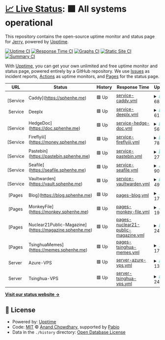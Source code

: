 # [📈 Live Status](https://status.sphenhe.me): <!--live status--> **🟩 All systems operational**

This repository contains the open-source uptime monitor and status page for [Jerry](https://status.sphenhe.me), powered by [Upptime](https://github.com/upptime/upptime).

[![Uptime CI](https://github.com/SphenHe/upptime/workflows/Uptime%20CI/badge.svg)](https://github.com/SphenHe/upptime/actions?query=workflow%3A%22Uptime+CI%22)
[![Response Time CI](https://github.com/SphenHe/upptime/workflows/Response%20Time%20CI/badge.svg)](https://github.com/SphenHe/upptime/actions?query=workflow%3A%22Response+Time+CI%22)
[![Graphs CI](https://github.com/SphenHe/upptime/workflows/Graphs%20CI/badge.svg)](https://github.com/SphenHe/upptime/actions?query=workflow%3A%22Graphs+CI%22)
[![Static Site CI](https://github.com/SphenHe/upptime/workflows/Static%20Site%20CI/badge.svg)](https://github.com/SphenHe/upptime/actions?query=workflow%3A%22Static+Site+CI%22)
[![Summary CI](https://github.com/SphenHe/upptime/workflows/Summary%20CI/badge.svg)](https://github.com/SphenHe/upptime/actions?query=workflow%3A%22Summary+CI%22)

With [Upptime](https://upptime.js.org), you can get your own unlimited and free uptime monitor and status page, powered entirely by a GitHub repository. We use [Issues](https://github.com/SphenHe/upptime/issues) as incident reports, [Actions](https://github.com/SphenHe/upptime/actions) as uptime monitors, and [Pages](https://status.sphenhe.me) for the status page.

<!--start: status pages-->
<!-- This summary is generated by Upptime (https://github.com/upptime/upptime) -->
<!-- Do not edit this manually, your changes will be overwritten -->
<!-- prettier-ignore -->
| URL | Status | History | Response Time | Uptime |
| --- | ------ | ------- | ------------- | ------ |
| <img alt="" src="https://icons.duckduckgo.com/ip3/sphenhe.me.ico" height="13"> [Service | Caddy](https://sphenhe.me) | 🟩 Up | [service-caddy.yml](https://github.com/SphenHe/upptime/commits/HEAD/history/service-caddy.yml) | <details><summary><img alt="Response time graph" src="./graphs/service-caddy/response-time-week.png" height="20"> 685ms</summary><br><a href="https://status.sphenhe.me/history/service-caddy"><img alt="Response time 685" src="https://img.shields.io/endpoint?url=https%3A%2F%2Fraw.githubusercontent.com%2FSphenHe%2Fupptime%2FHEAD%2Fapi%2Fservice-caddy%2Fresponse-time.json"></a><br><a href="https://status.sphenhe.me/history/service-caddy"><img alt="24-hour response time 710" src="https://img.shields.io/endpoint?url=https%3A%2F%2Fraw.githubusercontent.com%2FSphenHe%2Fupptime%2FHEAD%2Fapi%2Fservice-caddy%2Fresponse-time-day.json"></a><br><a href="https://status.sphenhe.me/history/service-caddy"><img alt="7-day response time 685" src="https://img.shields.io/endpoint?url=https%3A%2F%2Fraw.githubusercontent.com%2FSphenHe%2Fupptime%2FHEAD%2Fapi%2Fservice-caddy%2Fresponse-time-week.json"></a><br><a href="https://status.sphenhe.me/history/service-caddy"><img alt="30-day response time 685" src="https://img.shields.io/endpoint?url=https%3A%2F%2Fraw.githubusercontent.com%2FSphenHe%2Fupptime%2FHEAD%2Fapi%2Fservice-caddy%2Fresponse-time-month.json"></a><br><a href="https://status.sphenhe.me/history/service-caddy"><img alt="1-year response time 685" src="https://img.shields.io/endpoint?url=https%3A%2F%2Fraw.githubusercontent.com%2FSphenHe%2Fupptime%2FHEAD%2Fapi%2Fservice-caddy%2Fresponse-time-year.json"></a></details> | <details><summary><a href="https://status.sphenhe.me/history/service-caddy">100.00%</a></summary><a href="https://status.sphenhe.me/history/service-caddy"><img alt="All-time uptime 100.00%" src="https://img.shields.io/endpoint?url=https%3A%2F%2Fraw.githubusercontent.com%2FSphenHe%2Fupptime%2FHEAD%2Fapi%2Fservice-caddy%2Fuptime.json"></a><br><a href="https://status.sphenhe.me/history/service-caddy"><img alt="24-hour uptime 100.00%" src="https://img.shields.io/endpoint?url=https%3A%2F%2Fraw.githubusercontent.com%2FSphenHe%2Fupptime%2FHEAD%2Fapi%2Fservice-caddy%2Fuptime-day.json"></a><br><a href="https://status.sphenhe.me/history/service-caddy"><img alt="7-day uptime 100.00%" src="https://img.shields.io/endpoint?url=https%3A%2F%2Fraw.githubusercontent.com%2FSphenHe%2Fupptime%2FHEAD%2Fapi%2Fservice-caddy%2Fuptime-week.json"></a><br><a href="https://status.sphenhe.me/history/service-caddy"><img alt="30-day uptime 100.00%" src="https://img.shields.io/endpoint?url=https%3A%2F%2Fraw.githubusercontent.com%2FSphenHe%2Fupptime%2FHEAD%2Fapi%2Fservice-caddy%2Fuptime-month.json"></a><br><a href="https://status.sphenhe.me/history/service-caddy"><img alt="1-year uptime 100.00%" src="https://img.shields.io/endpoint?url=https%3A%2F%2Fraw.githubusercontent.com%2FSphenHe%2Fupptime%2FHEAD%2Fapi%2Fservice-caddy%2Fuptime-year.json"></a></details>
| <img alt="" src="https://icons.duckduckgo.com/ip3/null.ico" height="13"> Service | Deeplx | 🟩 Up | [service-deeplx.yml](https://github.com/SphenHe/upptime/commits/HEAD/history/service-deeplx.yml) | <details><summary><img alt="Response time graph" src="./graphs/service-deeplx/response-time-week.png" height="20"> 618ms</summary><br><a href="https://status.sphenhe.me/history/service-deeplx"><img alt="Response time 618" src="https://img.shields.io/endpoint?url=https%3A%2F%2Fraw.githubusercontent.com%2FSphenHe%2Fupptime%2FHEAD%2Fapi%2Fservice-deeplx%2Fresponse-time.json"></a><br><a href="https://status.sphenhe.me/history/service-deeplx"><img alt="24-hour response time 655" src="https://img.shields.io/endpoint?url=https%3A%2F%2Fraw.githubusercontent.com%2FSphenHe%2Fupptime%2FHEAD%2Fapi%2Fservice-deeplx%2Fresponse-time-day.json"></a><br><a href="https://status.sphenhe.me/history/service-deeplx"><img alt="7-day response time 618" src="https://img.shields.io/endpoint?url=https%3A%2F%2Fraw.githubusercontent.com%2FSphenHe%2Fupptime%2FHEAD%2Fapi%2Fservice-deeplx%2Fresponse-time-week.json"></a><br><a href="https://status.sphenhe.me/history/service-deeplx"><img alt="30-day response time 618" src="https://img.shields.io/endpoint?url=https%3A%2F%2Fraw.githubusercontent.com%2FSphenHe%2Fupptime%2FHEAD%2Fapi%2Fservice-deeplx%2Fresponse-time-month.json"></a><br><a href="https://status.sphenhe.me/history/service-deeplx"><img alt="1-year response time 618" src="https://img.shields.io/endpoint?url=https%3A%2F%2Fraw.githubusercontent.com%2FSphenHe%2Fupptime%2FHEAD%2Fapi%2Fservice-deeplx%2Fresponse-time-year.json"></a></details> | <details><summary><a href="https://status.sphenhe.me/history/service-deeplx">92.51%</a></summary><a href="https://status.sphenhe.me/history/service-deeplx"><img alt="All-time uptime 92.51%" src="https://img.shields.io/endpoint?url=https%3A%2F%2Fraw.githubusercontent.com%2FSphenHe%2Fupptime%2FHEAD%2Fapi%2Fservice-deeplx%2Fuptime.json"></a><br><a href="https://status.sphenhe.me/history/service-deeplx"><img alt="24-hour uptime 97.52%" src="https://img.shields.io/endpoint?url=https%3A%2F%2Fraw.githubusercontent.com%2FSphenHe%2Fupptime%2FHEAD%2Fapi%2Fservice-deeplx%2Fuptime-day.json"></a><br><a href="https://status.sphenhe.me/history/service-deeplx"><img alt="7-day uptime 92.51%" src="https://img.shields.io/endpoint?url=https%3A%2F%2Fraw.githubusercontent.com%2FSphenHe%2Fupptime%2FHEAD%2Fapi%2Fservice-deeplx%2Fuptime-week.json"></a><br><a href="https://status.sphenhe.me/history/service-deeplx"><img alt="30-day uptime 92.51%" src="https://img.shields.io/endpoint?url=https%3A%2F%2Fraw.githubusercontent.com%2FSphenHe%2Fupptime%2FHEAD%2Fapi%2Fservice-deeplx%2Fuptime-month.json"></a><br><a href="https://status.sphenhe.me/history/service-deeplx"><img alt="1-year uptime 92.51%" src="https://img.shields.io/endpoint?url=https%3A%2F%2Fraw.githubusercontent.com%2FSphenHe%2Fupptime%2FHEAD%2Fapi%2Fservice-deeplx%2Fuptime-year.json"></a></details>
| <img alt="" src="https://icons.duckduckgo.com/ip3/doc.sphenhe.me.ico" height="13"> [Service | HedgeDoc](https://doc.sphenhe.me) | 🟩 Up | [service-hedge-doc.yml](https://github.com/SphenHe/upptime/commits/HEAD/history/service-hedge-doc.yml) | <details><summary><img alt="Response time graph" src="./graphs/service-hedge-doc/response-time-week.png" height="20"> 562ms</summary><br><a href="https://status.sphenhe.me/history/service-hedge-doc"><img alt="Response time 562" src="https://img.shields.io/endpoint?url=https%3A%2F%2Fraw.githubusercontent.com%2FSphenHe%2Fupptime%2FHEAD%2Fapi%2Fservice-hedge-doc%2Fresponse-time.json"></a><br><a href="https://status.sphenhe.me/history/service-hedge-doc"><img alt="24-hour response time 592" src="https://img.shields.io/endpoint?url=https%3A%2F%2Fraw.githubusercontent.com%2FSphenHe%2Fupptime%2FHEAD%2Fapi%2Fservice-hedge-doc%2Fresponse-time-day.json"></a><br><a href="https://status.sphenhe.me/history/service-hedge-doc"><img alt="7-day response time 562" src="https://img.shields.io/endpoint?url=https%3A%2F%2Fraw.githubusercontent.com%2FSphenHe%2Fupptime%2FHEAD%2Fapi%2Fservice-hedge-doc%2Fresponse-time-week.json"></a><br><a href="https://status.sphenhe.me/history/service-hedge-doc"><img alt="30-day response time 562" src="https://img.shields.io/endpoint?url=https%3A%2F%2Fraw.githubusercontent.com%2FSphenHe%2Fupptime%2FHEAD%2Fapi%2Fservice-hedge-doc%2Fresponse-time-month.json"></a><br><a href="https://status.sphenhe.me/history/service-hedge-doc"><img alt="1-year response time 562" src="https://img.shields.io/endpoint?url=https%3A%2F%2Fraw.githubusercontent.com%2FSphenHe%2Fupptime%2FHEAD%2Fapi%2Fservice-hedge-doc%2Fresponse-time-year.json"></a></details> | <details><summary><a href="https://status.sphenhe.me/history/service-hedge-doc">92.41%</a></summary><a href="https://status.sphenhe.me/history/service-hedge-doc"><img alt="All-time uptime 92.41%" src="https://img.shields.io/endpoint?url=https%3A%2F%2Fraw.githubusercontent.com%2FSphenHe%2Fupptime%2FHEAD%2Fapi%2Fservice-hedge-doc%2Fuptime.json"></a><br><a href="https://status.sphenhe.me/history/service-hedge-doc"><img alt="24-hour uptime 97.13%" src="https://img.shields.io/endpoint?url=https%3A%2F%2Fraw.githubusercontent.com%2FSphenHe%2Fupptime%2FHEAD%2Fapi%2Fservice-hedge-doc%2Fuptime-day.json"></a><br><a href="https://status.sphenhe.me/history/service-hedge-doc"><img alt="7-day uptime 92.41%" src="https://img.shields.io/endpoint?url=https%3A%2F%2Fraw.githubusercontent.com%2FSphenHe%2Fupptime%2FHEAD%2Fapi%2Fservice-hedge-doc%2Fuptime-week.json"></a><br><a href="https://status.sphenhe.me/history/service-hedge-doc"><img alt="30-day uptime 92.41%" src="https://img.shields.io/endpoint?url=https%3A%2F%2Fraw.githubusercontent.com%2FSphenHe%2Fupptime%2FHEAD%2Fapi%2Fservice-hedge-doc%2Fuptime-month.json"></a><br><a href="https://status.sphenhe.me/history/service-hedge-doc"><img alt="1-year uptime 92.41%" src="https://img.shields.io/endpoint?url=https%3A%2F%2Fraw.githubusercontent.com%2FSphenHe%2Fupptime%2FHEAD%2Fapi%2Fservice-hedge-doc%2Fuptime-year.json"></a></details>
| <img alt="" src="https://icons.duckduckgo.com/ip3/money.sphenhe.me.ico" height="13"> [Service | Fireflyiii](https://money.sphenhe.me) | 🟩 Up | [service-fireflyiii.yml](https://github.com/SphenHe/upptime/commits/HEAD/history/service-fireflyiii.yml) | <details><summary><img alt="Response time graph" src="./graphs/service-fireflyiii/response-time-week.png" height="20"> 784ms</summary><br><a href="https://status.sphenhe.me/history/service-fireflyiii"><img alt="Response time 784" src="https://img.shields.io/endpoint?url=https%3A%2F%2Fraw.githubusercontent.com%2FSphenHe%2Fupptime%2FHEAD%2Fapi%2Fservice-fireflyiii%2Fresponse-time.json"></a><br><a href="https://status.sphenhe.me/history/service-fireflyiii"><img alt="24-hour response time 792" src="https://img.shields.io/endpoint?url=https%3A%2F%2Fraw.githubusercontent.com%2FSphenHe%2Fupptime%2FHEAD%2Fapi%2Fservice-fireflyiii%2Fresponse-time-day.json"></a><br><a href="https://status.sphenhe.me/history/service-fireflyiii"><img alt="7-day response time 784" src="https://img.shields.io/endpoint?url=https%3A%2F%2Fraw.githubusercontent.com%2FSphenHe%2Fupptime%2FHEAD%2Fapi%2Fservice-fireflyiii%2Fresponse-time-week.json"></a><br><a href="https://status.sphenhe.me/history/service-fireflyiii"><img alt="30-day response time 784" src="https://img.shields.io/endpoint?url=https%3A%2F%2Fraw.githubusercontent.com%2FSphenHe%2Fupptime%2FHEAD%2Fapi%2Fservice-fireflyiii%2Fresponse-time-month.json"></a><br><a href="https://status.sphenhe.me/history/service-fireflyiii"><img alt="1-year response time 784" src="https://img.shields.io/endpoint?url=https%3A%2F%2Fraw.githubusercontent.com%2FSphenHe%2Fupptime%2FHEAD%2Fapi%2Fservice-fireflyiii%2Fresponse-time-year.json"></a></details> | <details><summary><a href="https://status.sphenhe.me/history/service-fireflyiii">92.51%</a></summary><a href="https://status.sphenhe.me/history/service-fireflyiii"><img alt="All-time uptime 92.51%" src="https://img.shields.io/endpoint?url=https%3A%2F%2Fraw.githubusercontent.com%2FSphenHe%2Fupptime%2FHEAD%2Fapi%2Fservice-fireflyiii%2Fuptime.json"></a><br><a href="https://status.sphenhe.me/history/service-fireflyiii"><img alt="24-hour uptime 97.52%" src="https://img.shields.io/endpoint?url=https%3A%2F%2Fraw.githubusercontent.com%2FSphenHe%2Fupptime%2FHEAD%2Fapi%2Fservice-fireflyiii%2Fuptime-day.json"></a><br><a href="https://status.sphenhe.me/history/service-fireflyiii"><img alt="7-day uptime 92.51%" src="https://img.shields.io/endpoint?url=https%3A%2F%2Fraw.githubusercontent.com%2FSphenHe%2Fupptime%2FHEAD%2Fapi%2Fservice-fireflyiii%2Fuptime-week.json"></a><br><a href="https://status.sphenhe.me/history/service-fireflyiii"><img alt="30-day uptime 92.51%" src="https://img.shields.io/endpoint?url=https%3A%2F%2Fraw.githubusercontent.com%2FSphenHe%2Fupptime%2FHEAD%2Fapi%2Fservice-fireflyiii%2Fuptime-month.json"></a><br><a href="https://status.sphenhe.me/history/service-fireflyiii"><img alt="1-year uptime 92.51%" src="https://img.shields.io/endpoint?url=https%3A%2F%2Fraw.githubusercontent.com%2FSphenHe%2Fupptime%2FHEAD%2Fapi%2Fservice-fireflyiii%2Fuptime-year.json"></a></details>
| <img alt="" src="https://icons.duckduckgo.com/ip3/pastebin.sphenhe.me.ico" height="13"> [Service | Pastebin](https://pastebin.sphenhe.me) | 🟩 Up | [service-pastebin.yml](https://github.com/SphenHe/upptime/commits/HEAD/history/service-pastebin.yml) | <details><summary><img alt="Response time graph" src="./graphs/service-pastebin/response-time-week.png" height="20"> 270ms</summary><br><a href="https://status.sphenhe.me/history/service-pastebin"><img alt="Response time 270" src="https://img.shields.io/endpoint?url=https%3A%2F%2Fraw.githubusercontent.com%2FSphenHe%2Fupptime%2FHEAD%2Fapi%2Fservice-pastebin%2Fresponse-time.json"></a><br><a href="https://status.sphenhe.me/history/service-pastebin"><img alt="24-hour response time 288" src="https://img.shields.io/endpoint?url=https%3A%2F%2Fraw.githubusercontent.com%2FSphenHe%2Fupptime%2FHEAD%2Fapi%2Fservice-pastebin%2Fresponse-time-day.json"></a><br><a href="https://status.sphenhe.me/history/service-pastebin"><img alt="7-day response time 270" src="https://img.shields.io/endpoint?url=https%3A%2F%2Fraw.githubusercontent.com%2FSphenHe%2Fupptime%2FHEAD%2Fapi%2Fservice-pastebin%2Fresponse-time-week.json"></a><br><a href="https://status.sphenhe.me/history/service-pastebin"><img alt="30-day response time 270" src="https://img.shields.io/endpoint?url=https%3A%2F%2Fraw.githubusercontent.com%2FSphenHe%2Fupptime%2FHEAD%2Fapi%2Fservice-pastebin%2Fresponse-time-month.json"></a><br><a href="https://status.sphenhe.me/history/service-pastebin"><img alt="1-year response time 270" src="https://img.shields.io/endpoint?url=https%3A%2F%2Fraw.githubusercontent.com%2FSphenHe%2Fupptime%2FHEAD%2Fapi%2Fservice-pastebin%2Fresponse-time-year.json"></a></details> | <details><summary><a href="https://status.sphenhe.me/history/service-pastebin">100.00%</a></summary><a href="https://status.sphenhe.me/history/service-pastebin"><img alt="All-time uptime 100.00%" src="https://img.shields.io/endpoint?url=https%3A%2F%2Fraw.githubusercontent.com%2FSphenHe%2Fupptime%2FHEAD%2Fapi%2Fservice-pastebin%2Fuptime.json"></a><br><a href="https://status.sphenhe.me/history/service-pastebin"><img alt="24-hour uptime 100.00%" src="https://img.shields.io/endpoint?url=https%3A%2F%2Fraw.githubusercontent.com%2FSphenHe%2Fupptime%2FHEAD%2Fapi%2Fservice-pastebin%2Fuptime-day.json"></a><br><a href="https://status.sphenhe.me/history/service-pastebin"><img alt="7-day uptime 100.00%" src="https://img.shields.io/endpoint?url=https%3A%2F%2Fraw.githubusercontent.com%2FSphenHe%2Fupptime%2FHEAD%2Fapi%2Fservice-pastebin%2Fuptime-week.json"></a><br><a href="https://status.sphenhe.me/history/service-pastebin"><img alt="30-day uptime 100.00%" src="https://img.shields.io/endpoint?url=https%3A%2F%2Fraw.githubusercontent.com%2FSphenHe%2Fupptime%2FHEAD%2Fapi%2Fservice-pastebin%2Fuptime-month.json"></a><br><a href="https://status.sphenhe.me/history/service-pastebin"><img alt="1-year uptime 100.00%" src="https://img.shields.io/endpoint?url=https%3A%2F%2Fraw.githubusercontent.com%2FSphenHe%2Fupptime%2FHEAD%2Fapi%2Fservice-pastebin%2Fuptime-year.json"></a></details>
| <img alt="" src="https://icons.duckduckgo.com/ip3/seafile.sphenhe.me.ico" height="13"> [Service | Seafile](https://seafile.sphenhe.me) | 🟩 Up | [service-seafile.yml](https://github.com/SphenHe/upptime/commits/HEAD/history/service-seafile.yml) | <details><summary><img alt="Response time graph" src="./graphs/service-seafile/response-time-week.png" height="20"> 907ms</summary><br><a href="https://status.sphenhe.me/history/service-seafile"><img alt="Response time 907" src="https://img.shields.io/endpoint?url=https%3A%2F%2Fraw.githubusercontent.com%2FSphenHe%2Fupptime%2FHEAD%2Fapi%2Fservice-seafile%2Fresponse-time.json"></a><br><a href="https://status.sphenhe.me/history/service-seafile"><img alt="24-hour response time 780" src="https://img.shields.io/endpoint?url=https%3A%2F%2Fraw.githubusercontent.com%2FSphenHe%2Fupptime%2FHEAD%2Fapi%2Fservice-seafile%2Fresponse-time-day.json"></a><br><a href="https://status.sphenhe.me/history/service-seafile"><img alt="7-day response time 907" src="https://img.shields.io/endpoint?url=https%3A%2F%2Fraw.githubusercontent.com%2FSphenHe%2Fupptime%2FHEAD%2Fapi%2Fservice-seafile%2Fresponse-time-week.json"></a><br><a href="https://status.sphenhe.me/history/service-seafile"><img alt="30-day response time 907" src="https://img.shields.io/endpoint?url=https%3A%2F%2Fraw.githubusercontent.com%2FSphenHe%2Fupptime%2FHEAD%2Fapi%2Fservice-seafile%2Fresponse-time-month.json"></a><br><a href="https://status.sphenhe.me/history/service-seafile"><img alt="1-year response time 907" src="https://img.shields.io/endpoint?url=https%3A%2F%2Fraw.githubusercontent.com%2FSphenHe%2Fupptime%2FHEAD%2Fapi%2Fservice-seafile%2Fresponse-time-year.json"></a></details> | <details><summary><a href="https://status.sphenhe.me/history/service-seafile">92.51%</a></summary><a href="https://status.sphenhe.me/history/service-seafile"><img alt="All-time uptime 92.51%" src="https://img.shields.io/endpoint?url=https%3A%2F%2Fraw.githubusercontent.com%2FSphenHe%2Fupptime%2FHEAD%2Fapi%2Fservice-seafile%2Fuptime.json"></a><br><a href="https://status.sphenhe.me/history/service-seafile"><img alt="24-hour uptime 97.52%" src="https://img.shields.io/endpoint?url=https%3A%2F%2Fraw.githubusercontent.com%2FSphenHe%2Fupptime%2FHEAD%2Fapi%2Fservice-seafile%2Fuptime-day.json"></a><br><a href="https://status.sphenhe.me/history/service-seafile"><img alt="7-day uptime 92.51%" src="https://img.shields.io/endpoint?url=https%3A%2F%2Fraw.githubusercontent.com%2FSphenHe%2Fupptime%2FHEAD%2Fapi%2Fservice-seafile%2Fuptime-week.json"></a><br><a href="https://status.sphenhe.me/history/service-seafile"><img alt="30-day uptime 92.51%" src="https://img.shields.io/endpoint?url=https%3A%2F%2Fraw.githubusercontent.com%2FSphenHe%2Fupptime%2FHEAD%2Fapi%2Fservice-seafile%2Fuptime-month.json"></a><br><a href="https://status.sphenhe.me/history/service-seafile"><img alt="1-year uptime 92.51%" src="https://img.shields.io/endpoint?url=https%3A%2F%2Fraw.githubusercontent.com%2FSphenHe%2Fupptime%2FHEAD%2Fapi%2Fservice-seafile%2Fuptime-year.json"></a></details>
| <img alt="" src="https://icons.duckduckgo.com/ip3/vault.sphenhe.me.ico" height="13"> [Service | Vaultwarden](https://vault.sphenhe.me) | 🟩 Up | [service-vaultwarden.yml](https://github.com/SphenHe/upptime/commits/HEAD/history/service-vaultwarden.yml) | <details><summary><img alt="Response time graph" src="./graphs/service-vaultwarden/response-time-week.png" height="20"> 499ms</summary><br><a href="https://status.sphenhe.me/history/service-vaultwarden"><img alt="Response time 499" src="https://img.shields.io/endpoint?url=https%3A%2F%2Fraw.githubusercontent.com%2FSphenHe%2Fupptime%2FHEAD%2Fapi%2Fservice-vaultwarden%2Fresponse-time.json"></a><br><a href="https://status.sphenhe.me/history/service-vaultwarden"><img alt="24-hour response time 465" src="https://img.shields.io/endpoint?url=https%3A%2F%2Fraw.githubusercontent.com%2FSphenHe%2Fupptime%2FHEAD%2Fapi%2Fservice-vaultwarden%2Fresponse-time-day.json"></a><br><a href="https://status.sphenhe.me/history/service-vaultwarden"><img alt="7-day response time 499" src="https://img.shields.io/endpoint?url=https%3A%2F%2Fraw.githubusercontent.com%2FSphenHe%2Fupptime%2FHEAD%2Fapi%2Fservice-vaultwarden%2Fresponse-time-week.json"></a><br><a href="https://status.sphenhe.me/history/service-vaultwarden"><img alt="30-day response time 499" src="https://img.shields.io/endpoint?url=https%3A%2F%2Fraw.githubusercontent.com%2FSphenHe%2Fupptime%2FHEAD%2Fapi%2Fservice-vaultwarden%2Fresponse-time-month.json"></a><br><a href="https://status.sphenhe.me/history/service-vaultwarden"><img alt="1-year response time 499" src="https://img.shields.io/endpoint?url=https%3A%2F%2Fraw.githubusercontent.com%2FSphenHe%2Fupptime%2FHEAD%2Fapi%2Fservice-vaultwarden%2Fresponse-time-year.json"></a></details> | <details><summary><a href="https://status.sphenhe.me/history/service-vaultwarden">92.51%</a></summary><a href="https://status.sphenhe.me/history/service-vaultwarden"><img alt="All-time uptime 92.51%" src="https://img.shields.io/endpoint?url=https%3A%2F%2Fraw.githubusercontent.com%2FSphenHe%2Fupptime%2FHEAD%2Fapi%2Fservice-vaultwarden%2Fuptime.json"></a><br><a href="https://status.sphenhe.me/history/service-vaultwarden"><img alt="24-hour uptime 97.52%" src="https://img.shields.io/endpoint?url=https%3A%2F%2Fraw.githubusercontent.com%2FSphenHe%2Fupptime%2FHEAD%2Fapi%2Fservice-vaultwarden%2Fuptime-day.json"></a><br><a href="https://status.sphenhe.me/history/service-vaultwarden"><img alt="7-day uptime 92.51%" src="https://img.shields.io/endpoint?url=https%3A%2F%2Fraw.githubusercontent.com%2FSphenHe%2Fupptime%2FHEAD%2Fapi%2Fservice-vaultwarden%2Fuptime-week.json"></a><br><a href="https://status.sphenhe.me/history/service-vaultwarden"><img alt="30-day uptime 92.51%" src="https://img.shields.io/endpoint?url=https%3A%2F%2Fraw.githubusercontent.com%2FSphenHe%2Fupptime%2FHEAD%2Fapi%2Fservice-vaultwarden%2Fuptime-month.json"></a><br><a href="https://status.sphenhe.me/history/service-vaultwarden"><img alt="1-year uptime 92.51%" src="https://img.shields.io/endpoint?url=https%3A%2F%2Fraw.githubusercontent.com%2FSphenHe%2Fupptime%2FHEAD%2Fapi%2Fservice-vaultwarden%2Fuptime-year.json"></a></details>
| <img alt="" src="https://icons.duckduckgo.com/ip3/blog.sphenhe.me.ico" height="13"> [Pages | Blog](https://blog.sphenhe.me) | 🟩 Up | [pages-blog.yml](https://github.com/SphenHe/upptime/commits/HEAD/history/pages-blog.yml) | <details><summary><img alt="Response time graph" src="./graphs/pages-blog/response-time-week.png" height="20"> 177ms</summary><br><a href="https://status.sphenhe.me/history/pages-blog"><img alt="Response time 177" src="https://img.shields.io/endpoint?url=https%3A%2F%2Fraw.githubusercontent.com%2FSphenHe%2Fupptime%2FHEAD%2Fapi%2Fpages-blog%2Fresponse-time.json"></a><br><a href="https://status.sphenhe.me/history/pages-blog"><img alt="24-hour response time 168" src="https://img.shields.io/endpoint?url=https%3A%2F%2Fraw.githubusercontent.com%2FSphenHe%2Fupptime%2FHEAD%2Fapi%2Fpages-blog%2Fresponse-time-day.json"></a><br><a href="https://status.sphenhe.me/history/pages-blog"><img alt="7-day response time 177" src="https://img.shields.io/endpoint?url=https%3A%2F%2Fraw.githubusercontent.com%2FSphenHe%2Fupptime%2FHEAD%2Fapi%2Fpages-blog%2Fresponse-time-week.json"></a><br><a href="https://status.sphenhe.me/history/pages-blog"><img alt="30-day response time 177" src="https://img.shields.io/endpoint?url=https%3A%2F%2Fraw.githubusercontent.com%2FSphenHe%2Fupptime%2FHEAD%2Fapi%2Fpages-blog%2Fresponse-time-month.json"></a><br><a href="https://status.sphenhe.me/history/pages-blog"><img alt="1-year response time 177" src="https://img.shields.io/endpoint?url=https%3A%2F%2Fraw.githubusercontent.com%2FSphenHe%2Fupptime%2FHEAD%2Fapi%2Fpages-blog%2Fresponse-time-year.json"></a></details> | <details><summary><a href="https://status.sphenhe.me/history/pages-blog">100.00%</a></summary><a href="https://status.sphenhe.me/history/pages-blog"><img alt="All-time uptime 100.00%" src="https://img.shields.io/endpoint?url=https%3A%2F%2Fraw.githubusercontent.com%2FSphenHe%2Fupptime%2FHEAD%2Fapi%2Fpages-blog%2Fuptime.json"></a><br><a href="https://status.sphenhe.me/history/pages-blog"><img alt="24-hour uptime 100.00%" src="https://img.shields.io/endpoint?url=https%3A%2F%2Fraw.githubusercontent.com%2FSphenHe%2Fupptime%2FHEAD%2Fapi%2Fpages-blog%2Fuptime-day.json"></a><br><a href="https://status.sphenhe.me/history/pages-blog"><img alt="7-day uptime 100.00%" src="https://img.shields.io/endpoint?url=https%3A%2F%2Fraw.githubusercontent.com%2FSphenHe%2Fupptime%2FHEAD%2Fapi%2Fpages-blog%2Fuptime-week.json"></a><br><a href="https://status.sphenhe.me/history/pages-blog"><img alt="30-day uptime 100.00%" src="https://img.shields.io/endpoint?url=https%3A%2F%2Fraw.githubusercontent.com%2FSphenHe%2Fupptime%2FHEAD%2Fapi%2Fpages-blog%2Fuptime-month.json"></a><br><a href="https://status.sphenhe.me/history/pages-blog"><img alt="1-year uptime 100.00%" src="https://img.shields.io/endpoint?url=https%3A%2F%2Fraw.githubusercontent.com%2FSphenHe%2Fupptime%2FHEAD%2Fapi%2Fpages-blog%2Fuptime-year.json"></a></details>
| <img alt="" src="https://icons.duckduckgo.com/ip3/monkey.sphenhe.me.ico" height="13"> [Pages | MonkeyFile](https://monkey.sphenhe.me) | 🟩 Up | [pages-monkey-file.yml](https://github.com/SphenHe/upptime/commits/HEAD/history/pages-monkey-file.yml) | <details><summary><img alt="Response time graph" src="./graphs/pages-monkey-file/response-time-week.png" height="20"> 196ms</summary><br><a href="https://status.sphenhe.me/history/pages-monkey-file"><img alt="Response time 196" src="https://img.shields.io/endpoint?url=https%3A%2F%2Fraw.githubusercontent.com%2FSphenHe%2Fupptime%2FHEAD%2Fapi%2Fpages-monkey-file%2Fresponse-time.json"></a><br><a href="https://status.sphenhe.me/history/pages-monkey-file"><img alt="24-hour response time 103" src="https://img.shields.io/endpoint?url=https%3A%2F%2Fraw.githubusercontent.com%2FSphenHe%2Fupptime%2FHEAD%2Fapi%2Fpages-monkey-file%2Fresponse-time-day.json"></a><br><a href="https://status.sphenhe.me/history/pages-monkey-file"><img alt="7-day response time 196" src="https://img.shields.io/endpoint?url=https%3A%2F%2Fraw.githubusercontent.com%2FSphenHe%2Fupptime%2FHEAD%2Fapi%2Fpages-monkey-file%2Fresponse-time-week.json"></a><br><a href="https://status.sphenhe.me/history/pages-monkey-file"><img alt="30-day response time 196" src="https://img.shields.io/endpoint?url=https%3A%2F%2Fraw.githubusercontent.com%2FSphenHe%2Fupptime%2FHEAD%2Fapi%2Fpages-monkey-file%2Fresponse-time-month.json"></a><br><a href="https://status.sphenhe.me/history/pages-monkey-file"><img alt="1-year response time 196" src="https://img.shields.io/endpoint?url=https%3A%2F%2Fraw.githubusercontent.com%2FSphenHe%2Fupptime%2FHEAD%2Fapi%2Fpages-monkey-file%2Fresponse-time-year.json"></a></details> | <details><summary><a href="https://status.sphenhe.me/history/pages-monkey-file">100.00%</a></summary><a href="https://status.sphenhe.me/history/pages-monkey-file"><img alt="All-time uptime 100.00%" src="https://img.shields.io/endpoint?url=https%3A%2F%2Fraw.githubusercontent.com%2FSphenHe%2Fupptime%2FHEAD%2Fapi%2Fpages-monkey-file%2Fuptime.json"></a><br><a href="https://status.sphenhe.me/history/pages-monkey-file"><img alt="24-hour uptime 100.00%" src="https://img.shields.io/endpoint?url=https%3A%2F%2Fraw.githubusercontent.com%2FSphenHe%2Fupptime%2FHEAD%2Fapi%2Fpages-monkey-file%2Fuptime-day.json"></a><br><a href="https://status.sphenhe.me/history/pages-monkey-file"><img alt="7-day uptime 100.00%" src="https://img.shields.io/endpoint?url=https%3A%2F%2Fraw.githubusercontent.com%2FSphenHe%2Fupptime%2FHEAD%2Fapi%2Fpages-monkey-file%2Fuptime-week.json"></a><br><a href="https://status.sphenhe.me/history/pages-monkey-file"><img alt="30-day uptime 100.00%" src="https://img.shields.io/endpoint?url=https%3A%2F%2Fraw.githubusercontent.com%2FSphenHe%2Fupptime%2FHEAD%2Fapi%2Fpages-monkey-file%2Fuptime-month.json"></a><br><a href="https://status.sphenhe.me/history/pages-monkey-file"><img alt="1-year uptime 100.00%" src="https://img.shields.io/endpoint?url=https%3A%2F%2Fraw.githubusercontent.com%2FSphenHe%2Fupptime%2FHEAD%2Fapi%2Fpages-monkey-file%2Fuptime-year.json"></a></details>
| <img alt="" src="https://icons.duckduckgo.com/ip3/magazine.sphenhe.me.ico" height="13"> [Pages | Nuclear21Public-Magazine](https://magazine.sphenhe.me) | 🟩 Up | [pages-nuclear21-public-magazine.yml](https://github.com/SphenHe/upptime/commits/HEAD/history/pages-nuclear21-public-magazine.yml) | <details><summary><img alt="Response time graph" src="./graphs/pages-nuclear21-public-magazine/response-time-week.png" height="20"> 248ms</summary><br><a href="https://status.sphenhe.me/history/pages-nuclear21-public-magazine"><img alt="Response time 248" src="https://img.shields.io/endpoint?url=https%3A%2F%2Fraw.githubusercontent.com%2FSphenHe%2Fupptime%2FHEAD%2Fapi%2Fpages-nuclear21-public-magazine%2Fresponse-time.json"></a><br><a href="https://status.sphenhe.me/history/pages-nuclear21-public-magazine"><img alt="24-hour response time 243" src="https://img.shields.io/endpoint?url=https%3A%2F%2Fraw.githubusercontent.com%2FSphenHe%2Fupptime%2FHEAD%2Fapi%2Fpages-nuclear21-public-magazine%2Fresponse-time-day.json"></a><br><a href="https://status.sphenhe.me/history/pages-nuclear21-public-magazine"><img alt="7-day response time 248" src="https://img.shields.io/endpoint?url=https%3A%2F%2Fraw.githubusercontent.com%2FSphenHe%2Fupptime%2FHEAD%2Fapi%2Fpages-nuclear21-public-magazine%2Fresponse-time-week.json"></a><br><a href="https://status.sphenhe.me/history/pages-nuclear21-public-magazine"><img alt="30-day response time 248" src="https://img.shields.io/endpoint?url=https%3A%2F%2Fraw.githubusercontent.com%2FSphenHe%2Fupptime%2FHEAD%2Fapi%2Fpages-nuclear21-public-magazine%2Fresponse-time-month.json"></a><br><a href="https://status.sphenhe.me/history/pages-nuclear21-public-magazine"><img alt="1-year response time 248" src="https://img.shields.io/endpoint?url=https%3A%2F%2Fraw.githubusercontent.com%2FSphenHe%2Fupptime%2FHEAD%2Fapi%2Fpages-nuclear21-public-magazine%2Fresponse-time-year.json"></a></details> | <details><summary><a href="https://status.sphenhe.me/history/pages-nuclear21-public-magazine">100.00%</a></summary><a href="https://status.sphenhe.me/history/pages-nuclear21-public-magazine"><img alt="All-time uptime 100.00%" src="https://img.shields.io/endpoint?url=https%3A%2F%2Fraw.githubusercontent.com%2FSphenHe%2Fupptime%2FHEAD%2Fapi%2Fpages-nuclear21-public-magazine%2Fuptime.json"></a><br><a href="https://status.sphenhe.me/history/pages-nuclear21-public-magazine"><img alt="24-hour uptime 100.00%" src="https://img.shields.io/endpoint?url=https%3A%2F%2Fraw.githubusercontent.com%2FSphenHe%2Fupptime%2FHEAD%2Fapi%2Fpages-nuclear21-public-magazine%2Fuptime-day.json"></a><br><a href="https://status.sphenhe.me/history/pages-nuclear21-public-magazine"><img alt="7-day uptime 100.00%" src="https://img.shields.io/endpoint?url=https%3A%2F%2Fraw.githubusercontent.com%2FSphenHe%2Fupptime%2FHEAD%2Fapi%2Fpages-nuclear21-public-magazine%2Fuptime-week.json"></a><br><a href="https://status.sphenhe.me/history/pages-nuclear21-public-magazine"><img alt="30-day uptime 100.00%" src="https://img.shields.io/endpoint?url=https%3A%2F%2Fraw.githubusercontent.com%2FSphenHe%2Fupptime%2FHEAD%2Fapi%2Fpages-nuclear21-public-magazine%2Fuptime-month.json"></a><br><a href="https://status.sphenhe.me/history/pages-nuclear21-public-magazine"><img alt="1-year uptime 100.00%" src="https://img.shields.io/endpoint?url=https%3A%2F%2Fraw.githubusercontent.com%2FSphenHe%2Fupptime%2FHEAD%2Fapi%2Fpages-nuclear21-public-magazine%2Fuptime-year.json"></a></details>
| <img alt="" src="https://icons.duckduckgo.com/ip3/memes.sphenhe.me.ico" height="13"> [Pages | TsinghuaMemes](https://memes.sphenhe.me) | 🟩 Up | [pages-tsinghua-memes.yml](https://github.com/SphenHe/upptime/commits/HEAD/history/pages-tsinghua-memes.yml) | <details><summary><img alt="Response time graph" src="./graphs/pages-tsinghua-memes/response-time-week.png" height="20"> 176ms</summary><br><a href="https://status.sphenhe.me/history/pages-tsinghua-memes"><img alt="Response time 176" src="https://img.shields.io/endpoint?url=https%3A%2F%2Fraw.githubusercontent.com%2FSphenHe%2Fupptime%2FHEAD%2Fapi%2Fpages-tsinghua-memes%2Fresponse-time.json"></a><br><a href="https://status.sphenhe.me/history/pages-tsinghua-memes"><img alt="24-hour response time 354" src="https://img.shields.io/endpoint?url=https%3A%2F%2Fraw.githubusercontent.com%2FSphenHe%2Fupptime%2FHEAD%2Fapi%2Fpages-tsinghua-memes%2Fresponse-time-day.json"></a><br><a href="https://status.sphenhe.me/history/pages-tsinghua-memes"><img alt="7-day response time 176" src="https://img.shields.io/endpoint?url=https%3A%2F%2Fraw.githubusercontent.com%2FSphenHe%2Fupptime%2FHEAD%2Fapi%2Fpages-tsinghua-memes%2Fresponse-time-week.json"></a><br><a href="https://status.sphenhe.me/history/pages-tsinghua-memes"><img alt="30-day response time 176" src="https://img.shields.io/endpoint?url=https%3A%2F%2Fraw.githubusercontent.com%2FSphenHe%2Fupptime%2FHEAD%2Fapi%2Fpages-tsinghua-memes%2Fresponse-time-month.json"></a><br><a href="https://status.sphenhe.me/history/pages-tsinghua-memes"><img alt="1-year response time 176" src="https://img.shields.io/endpoint?url=https%3A%2F%2Fraw.githubusercontent.com%2FSphenHe%2Fupptime%2FHEAD%2Fapi%2Fpages-tsinghua-memes%2Fresponse-time-year.json"></a></details> | <details><summary><a href="https://status.sphenhe.me/history/pages-tsinghua-memes">100.00%</a></summary><a href="https://status.sphenhe.me/history/pages-tsinghua-memes"><img alt="All-time uptime 100.00%" src="https://img.shields.io/endpoint?url=https%3A%2F%2Fraw.githubusercontent.com%2FSphenHe%2Fupptime%2FHEAD%2Fapi%2Fpages-tsinghua-memes%2Fuptime.json"></a><br><a href="https://status.sphenhe.me/history/pages-tsinghua-memes"><img alt="24-hour uptime 100.00%" src="https://img.shields.io/endpoint?url=https%3A%2F%2Fraw.githubusercontent.com%2FSphenHe%2Fupptime%2FHEAD%2Fapi%2Fpages-tsinghua-memes%2Fuptime-day.json"></a><br><a href="https://status.sphenhe.me/history/pages-tsinghua-memes"><img alt="7-day uptime 100.00%" src="https://img.shields.io/endpoint?url=https%3A%2F%2Fraw.githubusercontent.com%2FSphenHe%2Fupptime%2FHEAD%2Fapi%2Fpages-tsinghua-memes%2Fuptime-week.json"></a><br><a href="https://status.sphenhe.me/history/pages-tsinghua-memes"><img alt="30-day uptime 100.00%" src="https://img.shields.io/endpoint?url=https%3A%2F%2Fraw.githubusercontent.com%2FSphenHe%2Fupptime%2FHEAD%2Fapi%2Fpages-tsinghua-memes%2Fuptime-month.json"></a><br><a href="https://status.sphenhe.me/history/pages-tsinghua-memes"><img alt="1-year uptime 100.00%" src="https://img.shields.io/endpoint?url=https%3A%2F%2Fraw.githubusercontent.com%2FSphenHe%2Fupptime%2FHEAD%2Fapi%2Fpages-tsinghua-memes%2Fuptime-year.json"></a></details>
| <img alt="" src="https://icons.duckduckgo.com/ip3/null.ico" height="13"> Server | Azure-VPS | 🟩 Up | [server-azure-vps.yml](https://github.com/SphenHe/upptime/commits/HEAD/history/server-azure-vps.yml) | <details><summary><img alt="Response time graph" src="./graphs/server-azure-vps/response-time-week.png" height="20"> 135ms</summary><br><a href="https://status.sphenhe.me/history/server-azure-vps"><img alt="Response time 135" src="https://img.shields.io/endpoint?url=https%3A%2F%2Fraw.githubusercontent.com%2FSphenHe%2Fupptime%2FHEAD%2Fapi%2Fserver-azure-vps%2Fresponse-time.json"></a><br><a href="https://status.sphenhe.me/history/server-azure-vps"><img alt="24-hour response time 161" src="https://img.shields.io/endpoint?url=https%3A%2F%2Fraw.githubusercontent.com%2FSphenHe%2Fupptime%2FHEAD%2Fapi%2Fserver-azure-vps%2Fresponse-time-day.json"></a><br><a href="https://status.sphenhe.me/history/server-azure-vps"><img alt="7-day response time 135" src="https://img.shields.io/endpoint?url=https%3A%2F%2Fraw.githubusercontent.com%2FSphenHe%2Fupptime%2FHEAD%2Fapi%2Fserver-azure-vps%2Fresponse-time-week.json"></a><br><a href="https://status.sphenhe.me/history/server-azure-vps"><img alt="30-day response time 135" src="https://img.shields.io/endpoint?url=https%3A%2F%2Fraw.githubusercontent.com%2FSphenHe%2Fupptime%2FHEAD%2Fapi%2Fserver-azure-vps%2Fresponse-time-month.json"></a><br><a href="https://status.sphenhe.me/history/server-azure-vps"><img alt="1-year response time 135" src="https://img.shields.io/endpoint?url=https%3A%2F%2Fraw.githubusercontent.com%2FSphenHe%2Fupptime%2FHEAD%2Fapi%2Fserver-azure-vps%2Fresponse-time-year.json"></a></details> | <details><summary><a href="https://status.sphenhe.me/history/server-azure-vps">100.00%</a></summary><a href="https://status.sphenhe.me/history/server-azure-vps"><img alt="All-time uptime 100.00%" src="https://img.shields.io/endpoint?url=https%3A%2F%2Fraw.githubusercontent.com%2FSphenHe%2Fupptime%2FHEAD%2Fapi%2Fserver-azure-vps%2Fuptime.json"></a><br><a href="https://status.sphenhe.me/history/server-azure-vps"><img alt="24-hour uptime 100.00%" src="https://img.shields.io/endpoint?url=https%3A%2F%2Fraw.githubusercontent.com%2FSphenHe%2Fupptime%2FHEAD%2Fapi%2Fserver-azure-vps%2Fuptime-day.json"></a><br><a href="https://status.sphenhe.me/history/server-azure-vps"><img alt="7-day uptime 100.00%" src="https://img.shields.io/endpoint?url=https%3A%2F%2Fraw.githubusercontent.com%2FSphenHe%2Fupptime%2FHEAD%2Fapi%2Fserver-azure-vps%2Fuptime-week.json"></a><br><a href="https://status.sphenhe.me/history/server-azure-vps"><img alt="30-day uptime 100.00%" src="https://img.shields.io/endpoint?url=https%3A%2F%2Fraw.githubusercontent.com%2FSphenHe%2Fupptime%2FHEAD%2Fapi%2Fserver-azure-vps%2Fuptime-month.json"></a><br><a href="https://status.sphenhe.me/history/server-azure-vps"><img alt="1-year uptime 100.00%" src="https://img.shields.io/endpoint?url=https%3A%2F%2Fraw.githubusercontent.com%2FSphenHe%2Fupptime%2FHEAD%2Fapi%2Fserver-azure-vps%2Fuptime-year.json"></a></details>
| <img alt="" src="https://icons.duckduckgo.com/ip3/null.ico" height="13"> Server | Tsinghua-VPS | 🟩 Up | [server-tsinghua-vps.yml](https://github.com/SphenHe/upptime/commits/HEAD/history/server-tsinghua-vps.yml) | <details><summary><img alt="Response time graph" src="./graphs/server-tsinghua-vps/response-time-week.png" height="20"> 244ms</summary><br><a href="https://status.sphenhe.me/history/server-tsinghua-vps"><img alt="Response time 244" src="https://img.shields.io/endpoint?url=https%3A%2F%2Fraw.githubusercontent.com%2FSphenHe%2Fupptime%2FHEAD%2Fapi%2Fserver-tsinghua-vps%2Fresponse-time.json"></a><br><a href="https://status.sphenhe.me/history/server-tsinghua-vps"><img alt="24-hour response time 261" src="https://img.shields.io/endpoint?url=https%3A%2F%2Fraw.githubusercontent.com%2FSphenHe%2Fupptime%2FHEAD%2Fapi%2Fserver-tsinghua-vps%2Fresponse-time-day.json"></a><br><a href="https://status.sphenhe.me/history/server-tsinghua-vps"><img alt="7-day response time 244" src="https://img.shields.io/endpoint?url=https%3A%2F%2Fraw.githubusercontent.com%2FSphenHe%2Fupptime%2FHEAD%2Fapi%2Fserver-tsinghua-vps%2Fresponse-time-week.json"></a><br><a href="https://status.sphenhe.me/history/server-tsinghua-vps"><img alt="30-day response time 244" src="https://img.shields.io/endpoint?url=https%3A%2F%2Fraw.githubusercontent.com%2FSphenHe%2Fupptime%2FHEAD%2Fapi%2Fserver-tsinghua-vps%2Fresponse-time-month.json"></a><br><a href="https://status.sphenhe.me/history/server-tsinghua-vps"><img alt="1-year response time 244" src="https://img.shields.io/endpoint?url=https%3A%2F%2Fraw.githubusercontent.com%2FSphenHe%2Fupptime%2FHEAD%2Fapi%2Fserver-tsinghua-vps%2Fresponse-time-year.json"></a></details> | <details><summary><a href="https://status.sphenhe.me/history/server-tsinghua-vps">93.20%</a></summary><a href="https://status.sphenhe.me/history/server-tsinghua-vps"><img alt="All-time uptime 93.20%" src="https://img.shields.io/endpoint?url=https%3A%2F%2Fraw.githubusercontent.com%2FSphenHe%2Fupptime%2FHEAD%2Fapi%2Fserver-tsinghua-vps%2Fuptime.json"></a><br><a href="https://status.sphenhe.me/history/server-tsinghua-vps"><img alt="24-hour uptime 100.00%" src="https://img.shields.io/endpoint?url=https%3A%2F%2Fraw.githubusercontent.com%2FSphenHe%2Fupptime%2FHEAD%2Fapi%2Fserver-tsinghua-vps%2Fuptime-day.json"></a><br><a href="https://status.sphenhe.me/history/server-tsinghua-vps"><img alt="7-day uptime 93.20%" src="https://img.shields.io/endpoint?url=https%3A%2F%2Fraw.githubusercontent.com%2FSphenHe%2Fupptime%2FHEAD%2Fapi%2Fserver-tsinghua-vps%2Fuptime-week.json"></a><br><a href="https://status.sphenhe.me/history/server-tsinghua-vps"><img alt="30-day uptime 93.20%" src="https://img.shields.io/endpoint?url=https%3A%2F%2Fraw.githubusercontent.com%2FSphenHe%2Fupptime%2FHEAD%2Fapi%2Fserver-tsinghua-vps%2Fuptime-month.json"></a><br><a href="https://status.sphenhe.me/history/server-tsinghua-vps"><img alt="1-year uptime 93.20%" src="https://img.shields.io/endpoint?url=https%3A%2F%2Fraw.githubusercontent.com%2FSphenHe%2Fupptime%2FHEAD%2Fapi%2Fserver-tsinghua-vps%2Fuptime-year.json"></a></details>

<!--end: status pages-->

[**Visit our status website →**](https://status.sphenhe.me)

## 📄 License

- Powered by: [Upptime](https://github.com/upptime/upptime)
- Code: [MIT](./LICENSE) © [Anand Chowdhary](https://anandchowdhary.com), supported by [Pabio](https://pabio.com)
- Data in the `./history` directory: [Open Database License](https://opendatacommons.org/licenses/odbl/1-0/)
